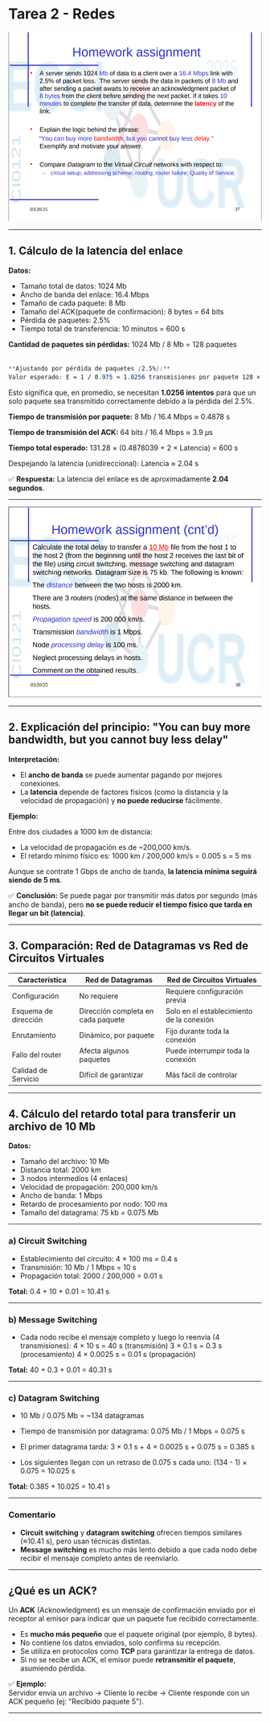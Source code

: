 # Tarea 2 - Redes

![Tarea2.1](../Images/T2/Tarea2.1.png)

---

## 1. Cálculo de la latencia del enlace

**Datos:**

- Tamaño total de datos: 1024 Mb  
- Ancho de banda del enlace: 16.4 Mbps  
- Tamaño de cada paquete: 8 Mb  
- Tamaño del ACK(paquete de confirmación): 8 bytes = 64 bits
- Pérdida de paquetes: 2.5%  
- Tiempo total de transferencia: 10 minutos = 600 s

**Cantidad de paquetes sin pérdidas:**
1024 Mb / 8 Mb = 128 paquetes

```css

**Ajustando por pérdida de paquetes (2.5%):**
Valor esperado: E = 1 / 0.975 ≈ 1.0256 transmisiones por paquete 128 × 1.0256 ≈ 131.28 transmisiones
```

Esto significa que, en promedio, se necesitan **1.0256 intentos** para que un solo paquete sea transmitido correctamente debido a la pérdida del 2.5%.

**Tiempo de transmisión por paquete:**
8 Mb / 16.4 Mbps ≈ 0.4878 s

**Tiempo de transmisión del ACK:**
64 bits / 16.4 Mbps ≈ 3.9 µs

**Tiempo total esperado:**
131.28 × (0.4878039 + 2 × Latencia) = 600 s

Despejando la latencia (unidireccional):
Latencia ≈ 2.04 s

✅ **Respuesta:** La latencia del enlace es de aproximadamente **2.04 segundos**.

---

![Tarea2.2](../Images/T2/Tarea2.2.png)

---

## 2. Explicación del principio: "You can buy more bandwidth, but you cannot buy less delay"

**Interpretación:**

- El **ancho de banda** se puede aumentar pagando por mejores conexiones.
- La **latencia** depende de factores físicos (como la distancia y la velocidad de propagación) y **no puede reducirse** fácilmente.

**Ejemplo:**

Entre dos ciudades a 1000 km de distancia:

- La velocidad de propagación es de ~200,000 km/s.
- El retardo mínimo físico es:
1000 km / 200,000 km/s = 0.005 s = 5 ms

Aunque se contrate 1 Gbps de ancho de banda, **la latencia mínima seguirá siendo de 5 ms**.

✅ **Conclusión:** Se puede pagar por transmitir más datos por segundo (más ancho de banda), pero **no se puede reducir el tiempo físico que tarda en llegar un bit (latencia)**.

---

## 3. Comparación: Red de Datagramas vs Red de Circuitos Virtuales

| Característica        | Red de Datagramas                  | Red de Circuitos Virtuales                |
|-----------------------|----------------------------------  |-------------------------------------------|
| Configuración         | No requiere                        | Requiere configuración previa             |
| Esquema de dirección  | Dirección completa en cada paquete | Solo en el establecimiento de la conexión |
| Enrutamiento          | Dinámico, por paquete              | Fijo durante toda la conexión             |
| Fallo del router      | Afecta algunos paquetes            | Puede interrumpir toda la conexión        |
| Calidad de Servicio   | Difícil de garantizar              | Más fácil de controlar                    |

---

## 4. Cálculo del retardo total para transferir un archivo de 10 Mb

**Datos:**

- Tamaño del archivo: 10 Mb  
- Distancia total: 2000 km  
- 3 nodos intermedios (4 enlaces)  
- Velocidad de propagación: 200,000 km/s  
- Ancho de banda: 1 Mbps  
- Retardo de procesamiento por nodo: 100 ms  
- Tamaño del datagrama: 75 kb = 0.075 Mb

---

### a) Circuit Switching

- Establecimiento del circuito: 4 × 100 ms = 0.4 s  
- Transmisión: 10 Mb / 1 Mbps = 10 s  
- Propagación total: 2000 / 200,000 = 0.01 s  

**Total:**
0.4 + 10 + 0.01 = 10.41 s

---

### b) Message Switching

- Cada nodo recibe el mensaje completo y luego lo reenvía (4 transmisiones):
4 × 10 s = 40 s (transmisión) 3 × 0.1 s = 0.3 s (procesamiento) 4 × 0.0025 s = 0.01 s (propagación)

**Total:**
40 + 0.3 + 0.01 = 40.31 s

---

### c) Datagram Switching

- 10 Mb / 0.075 Mb = ~134 datagramas  
- Tiempo de transmisión por datagrama: 0.075 Mb / 1 Mbps = 0.075 s  
- El primer datagrama tarda:
3 × 0.1 s + 4 × 0.0025 s + 0.075 s = 0.385 s

- Los siguientes llegan con un retraso de 0.075 s cada uno:
(134 - 1) × 0.075 = 10.025 s

**Total:**
0.385 + 10.025 = 10.41 s

---

### Comentario

- **Circuit switching** y **datagram switching** ofrecen tiempos similares (≈10.41 s), pero usan técnicas distintas.
- **Message switching** es mucho más lento debido a que cada nodo debe recibir el mensaje completo antes de reenviarlo.

---

## ¿Qué es un ACK?

Un **ACK** (Acknowledgment) es un mensaje de confirmación enviado por el receptor al emisor para indicar que un paquete fue recibido correctamente.  

- Es **mucho más pequeño** que el paquete original (por ejemplo, 8 bytes).
- No contiene los datos enviados, solo confirma su recepción.
- Se utiliza en protocolos como **TCP** para garantizar la entrega de datos.
- Si no se recibe un ACK, el emisor puede **retransmitir el paquete**, asumiendo pérdida.

✅ **Ejemplo:**  
Servidor envía un archivo → Cliente lo recibe → Cliente responde con un ACK pequeño (ej: "Recibido paquete 5").

---
